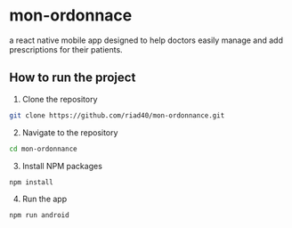 # mon-ordonnace
a react native mobile app designed to help doctors easily manage and add prescriptions for their patients.

## How to run the project

1. Clone the repository

```bash
git clone https://github.com/riad40/mon-ordonnance.git
```

2. Navigate to the repository

```bash
cd mon-ordonnance
```

3. Install NPM packages

```bash
npm install
```

4. Run the app

```bash
npm run android
```
